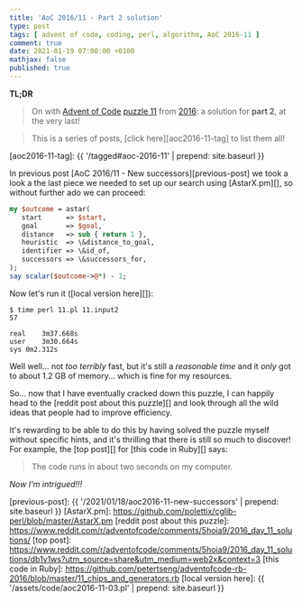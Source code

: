 ```yaml
---
title: 'AoC 2016/11 - Part 2 solution'
type: post
tags: [ advent of code, coding, perl, algorithm, AoC 2016-11 ]
comment: true
date: 2021-01-19 07:00:00 +0100
mathjax: false
published: true
---
```


**TL;DR**

> On with [Advent of Code][] [puzzle 11][p11] from [2016][aoc2016]: a
> solution for **part 2**, at the very last!

> This is a series of posts, [click here][aoc2016-11-tag] to list them
> all!

[aoc2016-11-tag]: {{ '/tagged#aoc-2016-11' | prepend: site.baseurl }}

In previous post [AoC 2016/11 - New successors][previous-post] we took a
look a the last piece we needed to set up our search using
[AstarX.pm][], so without further ado we can proceed:

```perl
my $outcome = astar(
   start      => $start,
   goal       => $goal,
   distance   => sub { return 1 },
   heuristic  => \&distance_to_goal,
   identifier => \&id_of,
   successors => \&successors_for,
);
say scalar($outcome->@*) - 1;
```

Now let's run it ([local version here][]):

```
$ time perl 11.pl 11.input2
57

real	3m37.668s
user	3m30.664s
sys	0m2.312s
```

Well well... not *too terribly* fast, but it's still a *reasonable time*
and it *only* got to about 1.2 GB of memory... which is fine for my
resources.

So... now that I have eventually cracked down this puzzle, I can happily
head to the [reddit post about this puzzle][] and look through all the
wild ideas that people had to improve efficiency.

It's rewarding to be able to do this by having solved the puzzle myself
without specific hints, and it's thrilling that there is still so much
to discover! For example, the [top post][] for [this code in Ruby][]
says:

> The code runs in about two seconds on my computer.

*Now I'm intrigued!!!*



[p11]: https://adventofcode.com/2016/day/11
[aoc2016]: https://adventofcode.com/2016/
[Advent of Code]: https://adventofcode.com/
[Perl]: https://www.perl.org/
[previous-post]: {{ '/2021/01/18/aoc2016-11-new-successors' | prepend: site.baseurl }}
[AstarX.pm]: https://github.com/polettix/cglib-perl/blob/master/AstarX.pm
[reddit post about this puzzle]: https://www.reddit.com/r/adventofcode/comments/5hoia9/2016_day_11_solutions/
[top post]: https://www.reddit.com/r/adventofcode/comments/5hoia9/2016_day_11_solutions/db1v1ws?utm_source=share&utm_medium=web2x&context=3
[this code in Ruby]: https://github.com/petertseng/adventofcode-rb-2016/blob/master/11_chips_and_generators.rb
[local version here]: {{ '/assets/code/aoc2016-11-03.pl' | prepend: site.baseurl }}
